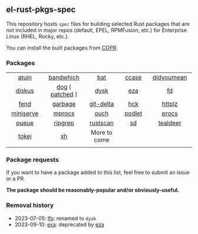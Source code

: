 ## el-rust-pkgs-spec

This repository hosts `spec` files for building selected Rust packages
that are not included in major repos (default, EPEL, RPMFusion, etc.)
for Enterprise Linux (RHEL, Rocky, etc.).

You can install the built packages from [COPR](https://copr.fedorainfracloud.org/coprs/cyqsimon/el-rust-pkgs).

### Packages

<table>
    <tr>
        <td align="center"><a href="https://github.com/ellie/atuin">atuin</a></td>
        <td align="center"><a href="https://github.com/imsnif/bandwhich">bandwhich</a></td>
        <td align="center"><a href="https://github.com/sharkdp/bat">bat</a></td>
        <td align="center"><a href="https://github.com/rutrum/ccase">ccase</a></td>
        <td align="center"><a href="https://github.com/hisbaan/didyoumean">didyoumean</a></td>
    </tr>
    <tr>
        <td align="center"><a href="https://github.com/sharkdp/diskus">diskus</a></td>
        <td align="center">
            <a href="https://github.com/ogham/dog">dog</a>
            <span>(</span>
            <a href="https://github.com/cyqsimon/dog/releases/tag/v0.1.0-patched">patched</a>
            <span>)</span>
        </td>
        <td align="center"><a href="https://github.com/Canop/dysk">dysk</a></td>
        <td align="center"><a href="https://github.com/eza-community/eza">eza</a></td>
        <td align="center"><a href="https://github.com/sharkdp/fd">fd</a></td>
    </tr>
    <tr>
        <td align="center"><a href="https://github.com/printfn/fend">fend</a></td>
        <td align="center"><a href="https://git.sr.ht/~mzhang/garbage">garbage</a></td>
        <td align="center"><a href="https://github.com/dandavison/delta">git-delta</a></td>
        <td align="center"><a href="https://github.com/sstadick/hck">hck</a></td>
        <td align="center"><a href="https://github.com/thecoshman/http">httplz</a></td>
    </tr>
    <tr>
        <td align="center"><a href="https://github.com/svenstaro/miniserve">miniserve</a></td>
        <td align="center"><a href="https://github.com/pvolok/mprocs">mprocs</a></td>
        <td align="center"><a href="https://github.com/ouch-org/ouch">ouch</a></td>
        <td align="center"><a href="https://github.com/k9withabone/podlet">podlet</a></td>
        <td align="center"><a href="https://github.com/dalance/procs">procs</a></td>
    </tr>
    <tr>
        <td align="center"><a href="https://github.com/Nukesor/pueue">pueue</a></td>
        <td align="center"><a href="https://github.com/BurntSushi/ripgrep">ripgrep</a></td>
        <td align="center"><a href="https://github.com/RustScan/RustScan">rustscan</a></td>
        <td align="center"><a href="https://github.com/chmln/sd">sd</a></td>
        <td align="center"><a href="https://github.com/dbrgn/tealdeer">tealdeer</a></td>
    </tr>
    <tr>
        <td align="center"><a href="https://github.com/XAMPPRocky/tokei">tokei</a></td>
        <td align="center"><a href="https://github.com/ducaale/xh">xh</a></td>
        <td align="center">More to come</td>
        <td align="center"></td>
        <td align="center"></td>
    </tr>
    <tr>
        <td align="center"><img width=200/></td>
        <td align="center"><img width=200/></td>
        <td align="center"><img width=200/></td>
        <td align="center"><img width=200/></td>
        <td align="center"><img width=200/></td>
    </tr>
</table>

### Package requests

If you want to have a package added to this list, feel free
to submit an issue or a PR.

**The package should be reasonably-popular and/or obviously-useful.**

### Removal history

- 2023-07-05: [lfs](https://github.com/Canop/lfs): renamed to `dysk`
- 2023-09-10: [exa](https://github.com/ogham/exa): deprecated by [eza](https://github.com/eza-community/eza)
